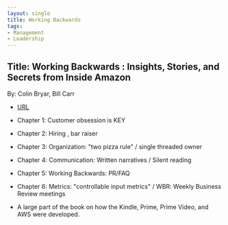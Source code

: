 ```yaml
---
layout: single
title: Working Backwards
tags:
- Management
- Leadership 
---
```


## Title: Working Backwards : Insights, Stories, and Secrets from Inside Amazon
By: Colin Bryar, Bill Carr


- [URL](https://www.amazon.com/Working-Backwards-Insights-Stories-Secrets/dp/1250267595)


- Chapter 1:  Customer obsession is KEY
- Chapter 2: Hiring , bar raiser 
- Chapter 3: Organization: "two pizza rule" / single threaded owner
- Chapter 4: Communication: Written narratives / Silent reading 
- Chapter 5: Working Backwards:  PR/FAQ 
- Chapter 6: Metrics: "controllable input metrics" / WBR: Weekly Business Review meetings 

- A large part of the book on how the Kindle, Prime, Prime Video, and AWS were developed. 
